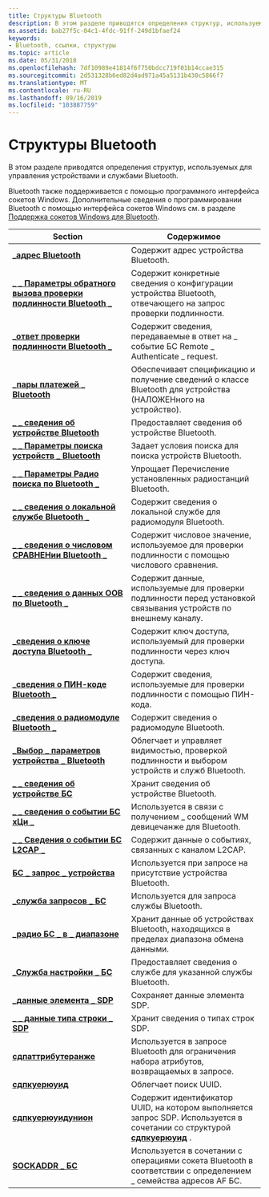 ```yaml
---
title: Структуры Bluetooth
description: В этом разделе приводятся определения структур, используемых для управления устройствами и службами Bluetooth.
ms.assetid: bab27f5c-04c1-4fdc-91ff-249d1bfaef24
keywords:
- Bluetooth, ссылки, структуры
ms.topic: article
ms.date: 05/31/2018
ms.openlocfilehash: 7df10989e41814f6f750bdcc719f01b14ccae315
ms.sourcegitcommit: 2d531328b6ed82d4ad971a45a5131b430c5866f7
ms.translationtype: MT
ms.contentlocale: ru-RU
ms.lasthandoff: 09/16/2019
ms.locfileid: "103887759"
---
```

# <a name="bluetooth-structures"></a>Структуры Bluetooth

В этом разделе приводятся определения структур, используемых для управления устройствами и службами Bluetooth.

Bluetooth также поддерживается с помощью программного интерфейса сокетов Windows. Дополнительные сведения о программировании Bluetooth с помощью интерфейса сокетов Windows см. в разделе [Поддержка сокетов Windows для Bluetooth](windows-sockets-support-for-bluetooth.md).



| Section                                                                                       | Содержимое                                                                                                                          |
|-----------------------------------------------------------------------------------------------|----------------------------------------------------------------------------------------------------------------------------------|
| [**\_адрес Bluetooth**](/windows/win32/api/bluetoothapis/ns-bluetoothapis-bluetooth_address_struct)                                               | Содержит адрес устройства Bluetooth.                                                                                      |
| [**\_ \_ Параметры обратного вызова проверки подлинности Bluetooth \_**](/windows/desktop/api/BluetoothAPIs/ns-bluetoothapis-bluetooth_authentication_callback_params) | Содержит конкретные сведения о конфигурации устройства Bluetooth, отвечающего на запрос проверки подлинности.                  |
| [**\_ответ проверки подлинности Bluetooth \_**](/windows/desktop/api/BluetoothAPIs/ns-bluetoothapis-bluetooth_authenticate_response)                  | Содержит сведения, передаваемые в ответ на \_ событие БС Remote \_ Authenticate \_ request.                                           |
| [**\_пары платежей \_ Bluetooth**](/windows/desktop/api/BluetoothAPIs/ns-bluetoothapis-bluetooth_cod_pairs)                                          | Обеспечивает спецификацию и получение сведений о классе Bluetooth для устройства (НАЛОЖЕНного на устройство).                                         |
| [**\_ \_ сведения об устройстве Bluetooth**](/windows/win32/api/bluetoothapis/ns-bluetoothapis-bluetooth_device_info_struct)                                      | Предоставляет сведения об устройстве Bluetooth.                                                                                   |
| [**\_ \_ Параметры поиска устройств \_ Bluetooth**](/windows/desktop/api/BluetoothAPIs/ns-bluetoothapis-bluetooth_device_search_params)                   | Задает условия поиска для поиска устройств Bluetooth.                                                                         |
| [**\_ \_ Параметры Радио поиска по Bluetooth \_**](/windows/desktop/api/BluetoothAPIs/ns-bluetoothapis-bluetooth_find_radio_params)                         | Упрощает Перечисление установленных радиостанций Bluetooth.                                                                       |
| [**\_ \_ сведения о локальной службе Bluetooth \_**](/windows/win32/api/bluetoothapis/ns-bluetoothapis-bluetooth_local_service_info_struct)                       | Содержит сведения о локальной службе для радиомодуля Bluetooth.                                                                        |
| [**\_ \_ сведения о числовом СРАВНЕНии Bluetooth \_**](/windows/desktop/api/BluetoothAPIs/ns-bluetoothapis-bluetooth_numeric_comparison_info)             | Содержит числовое значение, используемое для проверки подлинности с помощью числового сравнения.                                                       |
| [**\_ \_ сведения о данных OOB по Bluetooth \_**](/windows/desktop/api/BluetoothAPIs/ns-bluetoothapis-bluetooth_oob_data_info)                                 | Содержит данные, используемые для проверки подлинности перед установкой связывания устройств по внешнему каналу.                                          |
| [**\_сведения о ключе доступа Bluetooth \_**](/windows/desktop/api/BluetoothAPIs/ns-bluetoothapis-bluetooth_passkey_info)                                    | Содержит ключ доступа, используемый для проверки подлинности через ключ доступа.                                                                        |
| [**\_сведения о ПИН-коде Bluetooth \_**](/windows/desktop/api/BluetoothAPIs/ns-bluetoothapis-bluetooth_pin_info)                                            | Содержит сведения, используемые для проверки подлинности с помощью ПИН-кода.                                                                            |
| [**\_сведения о радиомодуле Bluetooth \_**](/windows/desktop/api/BluetoothAPIs/ns-bluetoothapis-bluetooth_radio_info)                                        | Содержит сведения о радиомодуле Bluetooth.                                                                                    |
| [**\_Выбор \_ параметров устройства \_ Bluetooth**](/windows/desktop/api/BluetoothAPIs/ns-bluetoothapis-bluetooth_select_device_params)                   | Облегчает и управляет видимостью, проверкой подлинности и выбором устройств и служб Bluetooth.                         |
| [**\_ \_ сведения об устройстве БС**](/windows/desktop/api/Bthdef/ns-bthdef-bth_device_info)                                                  | Хранит сведения об устройстве Bluetooth.                                                                                     |
| [**\_ \_ сведения о событии БС хЦи \_**](/windows/desktop/api/Bthdef/ns-bthdef-bth_hci_event_info)                                           | Используется в связи с получением \_ сообщений WM девицечанже для Bluetooth.                                                       |
| [**\_ \_ Сведения о событии БС L2CAP \_**](/windows/desktop/api/Bthdef/ns-bthdef-bth_l2cap_event_info)                                       | Содержит данные о событиях, связанных с каналом L2CAP.                                                        |
| [**БС \_ запрос \_ устройства**](/windows/desktop/api/Ws2bth/ns-ws2bth-bth_query_device)                                                | Используется при запросе на присутствие устройства Bluetooth.                                                                       |
| [**\_служба запросов \_ БС**](/windows/desktop/api/Ws2bth/ns-ws2bth-bth_query_service)                                              | Используется для запроса службы Bluetooth.                                                                                               |
| [**\_радио БС \_ в \_ диапазоне**](/windows/desktop/api/Bthdef/ns-bthdef-bth_radio_in_range)                                           | Хранит данные об устройствах Bluetooth, находящихся в пределах диапазона обмена данными.                                                     |
| [**\_Служба настройки \_ БС**](/windows/desktop/api/Ws2bth/ns-ws2bth-bth_set_service)                                                  | Предоставляет сведения о службе для указанной службы Bluetooth.                                                                |
| [**\_данные элемента \_ SDP**](/windows/desktop/api/BluetoothAPIs/ns-bluetoothapis-sdp_element_data)                                                | Сохраняет данные элемента SDP.                                                                                                         |
| [**\_ \_ данные типа строки \_ SDP**](/windows/desktop/api/BluetoothAPIs/ns-bluetoothapis-sdp_string_type_data)                                       | Хранит сведения о типах строк SDP.                                                                                       |
| [**сдпаттрибутеранже**](/windows/desktop/api/Bthsdpdef/ns-bthsdpdef-sdpattributerange)                                                | Используется в запросе Bluetooth для ограничения набора атрибутов, возвращаемых в запросе.                                             |
| [**сдпкуерюуид**](/windows/desktop/api/Bthsdpdef/ns-bthsdpdef-sdpqueryuuid)                                                          | Облегчает поиск UUID.                                                                                                 |
| [**сдпкуерюуидунион**](/windows/desktop/api/Bthsdpdef/ns-bthsdpdef-sdpqueryuuidunion)                                                | Содержит идентификатор UUID, на котором выполняется запрос SDP. Используется в сочетании со структурой [**сдпкуерюуид**](/windows/desktop/api/Bthsdpdef/ns-bthsdpdef-sdpqueryuuid) . |
| [**SOCKADDR \_ БС**](/windows/desktop/api/Ws2bth/ns-ws2bth-sockaddr_bth)                                                         | Используется в сочетании с операциями сокета Bluetooth в соответствии с определением \_ семейства адресов AF БС.                                   |



 

 

 




